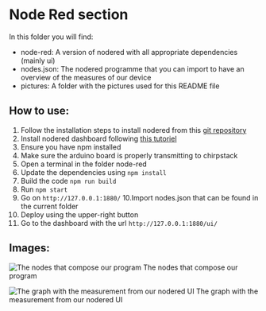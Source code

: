 # Node Red section

In this folder you will find:
- node-red: A version of nodered with all appropriate dependencies (mainly ui)
- nodes.json: The nodered programme that you can import to have an overview of the measures of our device
- pictures: A folder with the pictures used for this README file

## How to use:

1. Follow the installation steps to install nodered from this [git repository](https://github.com/node-red/node-red)
2. Install nodered dashboard following [this tutoriel](https://flows.nodered.org/node/node-red-dashboard)
3. Ensure you have npm installed  
4. Make sure the arduino board is properly transmitting to chirpstack
5. Open a terminal in the folder node-red  
6. Update the dependencies using ```npm install```  
7. Build the code ```npm run build``` 
8. Run ```npm start``` 
9. Go on ```http://127.0.0.1:1880/```
10.Import nodes.json that can be found in the current folder
11. Deploy using the upper-right button
12. Go to the dashboard with the url ```http://127.0.0.1:1880/ui/```

## Images:

![The nodes that compose our program](https://github.com/3M7E1GAAKNQE31/2024_2025_5ISS_BOUKOUISS_BIGOT_BRUNETTO_HENRIET_JOBARD_GAS_SENSOR/partie_nodered/pictures/nodered_nodes.JPG)
The nodes that compose our program

![The graph with the measurement from our nodered UI](https://github.com/3M7E1GAAKNQE31/2024_2025_5ISS_BOUKOUISS_BIGOT_BRUNETTO_HENRIET_JOBARD_GAS_SENSOR/partie_nodered/pictures/ui_measurements.JPG)
The graph with the measurement from our nodered UI